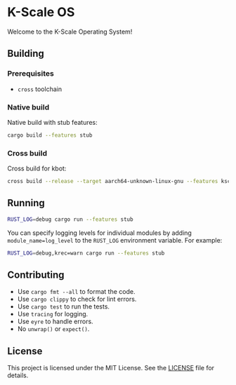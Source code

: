 # K-Scale OS

Welcome to the K-Scale Operating System!

## Building

### Prerequisites

- `cross` toolchain

### Native build
Native build with stub features:
```bash
cargo build --features stub
```

### Cross build
Cross build for kbot:
```bash
cross build --release --target aarch64-unknown-linux-gnu --features kscale_pro
```

## Running

```bash
RUST_LOG=debug cargo run --features stub
```

You can specify logging levels for individual modules by adding `module_name=log_level` to the `RUST_LOG` environment variable. For example:
```bash
RUST_LOG=debug,krec=warn cargo run --features stub
```

## Contributing
- Use `cargo fmt --all` to format the code.
- Use `cargo clippy` to check for lint errors.
- Use `cargo test` to run the tests.
- Use `tracing` for logging.
- Use `eyre` to handle errors.
- No `unwrap()` or `expect()`.

## License

This project is licensed under the MIT License. See the [LICENSE](LICENSE) file for details.
